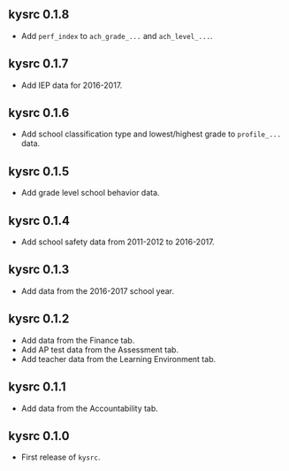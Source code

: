 ## kysrc 0.1.8

- Add `perf_index` to `ach_grade_...` and `ach_level_...`. 

## kysrc 0.1.7

- Add IEP data for 2016-2017. 

## kysrc 0.1.6

- Add school classification type and lowest/highest grade to `profile_...` data.

## kysrc 0.1.5

- Add grade level school behavior data.

## kysrc 0.1.4

- Add school safety data from 2011-2012 to 2016-2017.

## kysrc 0.1.3

- Add data from the 2016-2017 school year.

## kysrc 0.1.2

- Add data from the Finance tab.
- Add AP test data from the Assessment tab.
- Add teacher data from the Learning Environment tab.

## kysrc 0.1.1

- Add data from the Accountability tab.

## kysrc 0.1.0

* First release of `kysrc`.

